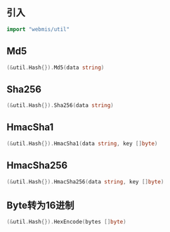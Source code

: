 ## 引入
```go
import "webmis/util"
```

## Md5
```go
(&util.Hash{}).Md5(data string)
```

## Sha256
```go
(&util.Hash{}).Sha256(data string)
```

## HmacSha1
```go
(&util.Hash{}).HmacSha1(data string, key []byte)
```

## HmacSha256
```go
(&util.Hash{}).HmacSha256(data string, key []byte)
```

## Byte转为16进制
```go
(&util.Hash{}).HexEncode(bytes []byte)
```
